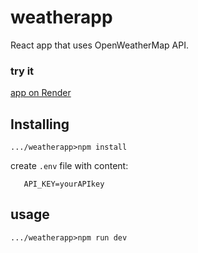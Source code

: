 # weatherapp
React app that uses OpenWeatherMap API.
### try it    
[app on Render](https://weatherapp-fzjj.onrender.com/)     
## Installing
```
.../weatherapp>npm install

```
create `.env` file with content:
```
   API_KEY=yourAPIkey
```
## usage
```
.../weatherapp>npm run dev

```
